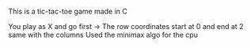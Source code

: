This is a tic-tac-toe game made in C 

You play as X and go first -> The row coordinates start at 0 and end at 2 same with the columns
Used the minimax algo for the cpu
